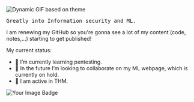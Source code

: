 <picture>
  <source media="(prefers-color-scheme: dark)" srcset="https://github.com/user-attachments/assets/cf6f7e0c-dcc9-4fb8-a843-78af6a948132">
  <source media="(prefers-color-scheme: light)" srcset="!https://github.com/user-attachments/assets/27eb7458-bbf6-4ba7-88f8-08a6200e4386">
  <img alt="Dynamic GIF based on theme" src="https://github.com/user-attachments/assets/da73339e-c155-4058-8732-1b6cbfa0a031">
</picture>

<p style="font-family: 'Fira Code', monospace;"> Greatly into Information security and ML.</p>

I am renewing my GitHub so you're gonna see a lot of my content (code, notes,...) starting to get published!

My current status:

- 🔎 I’m currently learning pentesting.
- 🤖 In the future I’m looking to collaborate on my ML webpage, which is currently on hold.
- 📢 I am active in THM.


<img src="https://tryhackme-badges.s3.amazonaws.com/Mulc.png" alt="Your Image Badge" />





